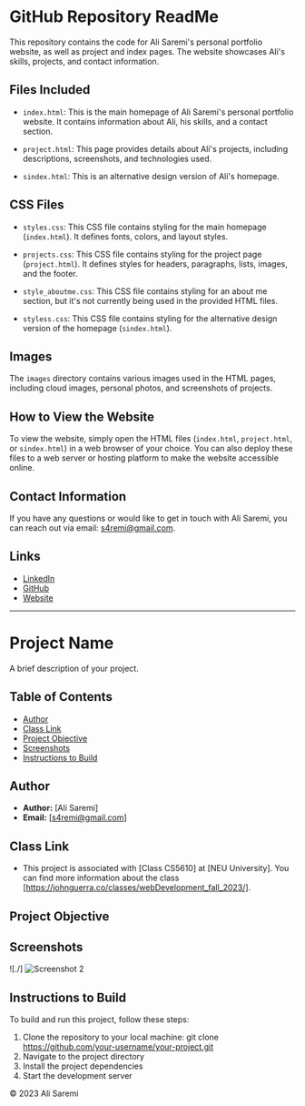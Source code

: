 # GitHub Repository ReadMe

This repository contains the code for Ali Saremi's personal portfolio website, as well as project and index pages. The website showcases Ali's skills, projects, and contact information.

## Files Included

- `index.html`: This is the main homepage of Ali Saremi's personal portfolio website. It contains information about Ali, his skills, and a contact section.

- `project.html`: This page provides details about Ali's projects, including descriptions, screenshots, and technologies used.

- `sindex.html`: This is an alternative design version of Ali's homepage.

## CSS Files

- `styles.css`: This CSS file contains styling for the main homepage (`index.html`). It defines fonts, colors, and layout styles.

- `projects.css`: This CSS file contains styling for the project page (`project.html`). It defines styles for headers, paragraphs, lists, images, and the footer.

- `style_aboutme.css`: This CSS file contains styling for an about me section, but it's not currently being used in the provided HTML files.

- `styless.css`: This CSS file contains styling for the alternative design version of the homepage (`sindex.html`).

## Images

The `images` directory contains various images used in the HTML pages, including cloud images, personal photos, and screenshots of projects.

## How to View the Website

To view the website, simply open the HTML files (`index.html`, `project.html`, or `sindex.html`) in a web browser of your choice. You can also deploy these files to a web server or hosting platform to make the website accessible online.

## Contact Information

If you have any questions or would like to get in touch with Ali Saremi, you can reach out via email: [s4remi@gmail.com](mailto:s4remi@gmail.com).

## Links

- [LinkedIn](https://www.linkedin.com/in/s4remi/)
- [GitHub](https://github.com/s4remi)
- [Website](https://s4remi.github.io/first2pages/)

---
# Project Name

A brief description of your project.

## Table of Contents

- [Author](#author)
- [Class Link](#class-link)
- [Project Objective](#project-objective)
- [Screenshots](#screenshots)
- [Instructions to Build](#instructions-to-build)

## Author

- **Author:** [Ali Saremi]
- **Email:** [s4remi@gmail.com]

## Class Link

- This project is associated with [Class CS5610] at [NEU University]. You can find more information about the class [https://johnguerra.co/classes/webDevelopment_fall_2023/].

## Project Objective


## Screenshots

![./]
![Screenshot 2](/path/to/screenshot2.png)

## Instructions to Build

To build and run this project, follow these steps:

1. Clone the repository to your local machine:
git clone https://github.com/your-username/your-project.git
2. Navigate to the project directory
3. Install the project dependencies
4. Start the development server

&copy; 2023 Ali Saremi
